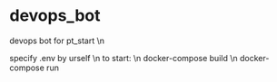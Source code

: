# devops_bot
devops bot for pt_start  \n

specify .env by urself  \n
to start:  \n
docker-compose build  \n
docker-compose run
